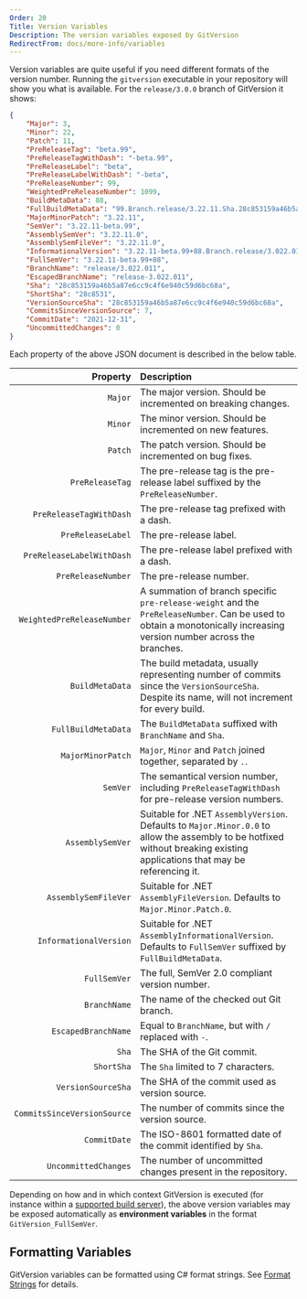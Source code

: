 ```yaml
---
Order: 20
Title: Version Variables
Description: The version variables exposed by GitVersion
RedirectFrom: docs/more-info/variables
---
```


Version variables are quite useful if you need different formats of the version
number. Running the `gitversion` executable in your repository will show you
what is available. For the `release/3.0.0` branch of GitVersion it shows:

```json
{
    "Major": 3,
    "Minor": 22,
    "Patch": 11,
    "PreReleaseTag": "beta.99",
    "PreReleaseTagWithDash": "-beta.99",
    "PreReleaseLabel": "beta",
    "PreReleaseLabelWithDash": "-beta",
    "PreReleaseNumber": 99,
    "WeightedPreReleaseNumber": 1099,
    "BuildMetaData": 88,
    "FullBuildMetaData": "99.Branch.release/3.22.11.Sha.28c853159a46b5a87e6cc9c4f6e940c59d6bc68a",
    "MajorMinorPatch": "3.22.11",
    "SemVer": "3.22.11-beta.99",
    "AssemblySemVer": "3.22.11.0",
    "AssemblySemFileVer": "3.22.11.0",
    "InformationalVersion": "3.22.11-beta.99+88.Branch.release/3.022.011.Sha.28c853159a46b5a87e6cc9c4f6e940c59d6bc68a",
    "FullSemVer": "3.22.11-beta.99+88",
    "BranchName": "release/3.022.011",
    "EscapedBranchName": "release-3.022.011",
    "Sha": "28c853159a46b5a87e6cc9c4f6e940c59d6bc68a",
    "ShortSha": "28c8531",
    "VersionSourceSha": "28c853159a46b5a87e6cc9c4f6e940c59d6bc68a",
    "CommitsSinceVersionSource": 7,
    "CommitDate": "2021-12-31",
    "UncommittedChanges": 0
}
```

Each property of the above JSON document is described in the below table.

|                          Property | Description                                                                                                                                                                |
| --------------------------------: | :------------------------------------------------------------------------------------------------------------------------------------------------------------------------- |
|                           `Major` | The major version. Should be incremented on breaking changes.                                                                                                              |
|                           `Minor` | The minor version. Should be incremented on new features.                                                                                                                  |
|                           `Patch` | The patch version. Should be incremented on bug fixes.                                                                                                                     |
|                   `PreReleaseTag` | The pre-release tag is the pre-release label suffixed by the `PreReleaseNumber`.                                                                                           |
|           `PreReleaseTagWithDash` | The pre-release tag prefixed with a dash.                                                                                                                                  |
|                 `PreReleaseLabel` | The pre-release label.                                                                                                                                                     |
|         `PreReleaseLabelWithDash` | The pre-release label prefixed with a dash.                                                                                                                                |
|                `PreReleaseNumber` | The pre-release number.                                                                                                                                                    |
|        `WeightedPreReleaseNumber` | A summation of branch specific `pre-release-weight` and the `PreReleaseNumber`. Can be used to obtain a monotonically increasing version number across the branches.       |
|                   `BuildMetaData` | The build metadata, usually representing number of commits since the `VersionSourceSha`. Despite its name, will not increment for every build.                             |
|               `FullBuildMetaData` | The `BuildMetaData` suffixed with `BranchName` and `Sha`.                                                                                                                  |
|                 `MajorMinorPatch` | `Major`, `Minor` and `Patch` joined together, separated by `.`.                                                                                                            |
|                          `SemVer` | The semantical version number, including `PreReleaseTagWithDash` for pre-release version numbers.                                                                          |
|                  `AssemblySemVer` | Suitable for .NET `AssemblyVersion`. Defaults to `Major.Minor.0.0` to allow the assembly to be hotfixed without breaking existing applications that may be referencing it. |
|              `AssemblySemFileVer` | Suitable for .NET `AssemblyFileVersion`. Defaults to `Major.Minor.Patch.0`.                                                                                                |
|            `InformationalVersion` | Suitable for .NET `AssemblyInformationalVersion`. Defaults to `FullSemVer` suffixed by `FullBuildMetaData`.                                                                |
|                      `FullSemVer` | The full, SemVer 2.0 compliant version number.                                                                                                                             |
|                      `BranchName` | The name of the checked out Git branch.                                                                                                                                    |
|               `EscapedBranchName` | Equal to `BranchName`, but with `/` replaced with `-`.                                                                                                                     |
|                             `Sha` | The SHA of the Git commit.                                                                                                                                                 |
|                        `ShortSha` | The `Sha` limited to 7 characters.                                                                                                                                         |
|                `VersionSourceSha` | The SHA of the commit used as version source.                                                                                                                              |
|       `CommitsSinceVersionSource` | The number of commits since the version source.                                                                                                                            |
|                      `CommitDate` | The ISO-8601 formatted date of the commit identified by `Sha`.                                                                                                             |
|              `UncommittedChanges` | The number of uncommitted changes present in the repository.                                                                                                               |

Depending on how and in which context GitVersion is executed (for instance
within a [supported build server][build-servers]), the above version variables
may be exposed automatically as **environment variables** in the format
`GitVersion_FullSemVer`.

## Formatting Variables

GitVersion variables can be formatted using C# format strings. See [Format Strings](/docs/reference/custom-formatting) for details.

[build-servers]: ./build-servers/
